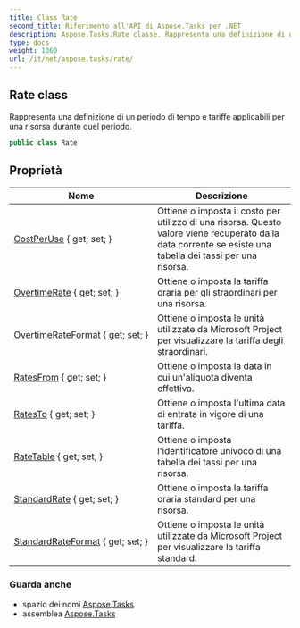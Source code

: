 ```yaml
---
title: Class Rate
second_title: Riferimento all'API di Aspose.Tasks per .NET
description: Aspose.Tasks.Rate classe. Rappresenta una definizione di un periodo di tempo e tariffe applicabili per una risorsa durante quel periodo.
type: docs
weight: 1360
url: /it/net/aspose.tasks/rate/
---
```

## Rate class

Rappresenta una definizione di un periodo di tempo e tariffe applicabili per una risorsa durante quel periodo.

```csharp
public class Rate
```

## Proprietà

| Nome | Descrizione |
| --- | --- |
| [CostPerUse](../../aspose.tasks/rate/costperuse/) { get; set; } | Ottiene o imposta il costo per utilizzo di una risorsa. Questo valore viene recuperato dalla data corrente se esiste una tabella dei tassi per una risorsa. |
| [OvertimeRate](../../aspose.tasks/rate/overtimerate/) { get; set; } | Ottiene o imposta la tariffa oraria per gli straordinari per una risorsa. |
| [OvertimeRateFormat](../../aspose.tasks/rate/overtimerateformat/) { get; set; } | Ottiene o imposta le unità utilizzate da Microsoft Project per visualizzare la tariffa degli straordinari. |
| [RatesFrom](../../aspose.tasks/rate/ratesfrom/) { get; set; } | Ottiene o imposta la data in cui un'aliquota diventa effettiva. |
| [RatesTo](../../aspose.tasks/rate/ratesto/) { get; set; } | Ottiene o imposta l'ultima data di entrata in vigore di una tariffa. |
| [RateTable](../../aspose.tasks/rate/ratetable/) { get; set; } | Ottiene o imposta l'identificatore univoco di una tabella dei tassi per una risorsa. |
| [StandardRate](../../aspose.tasks/rate/standardrate/) { get; set; } | Ottiene o imposta la tariffa oraria standard per una risorsa. |
| [StandardRateFormat](../../aspose.tasks/rate/standardrateformat/) { get; set; } | Ottiene o imposta le unità utilizzate da Microsoft Project per visualizzare la tariffa standard. |

### Guarda anche

* spazio dei nomi [Aspose.Tasks](../../aspose.tasks/)
* assemblea [Aspose.Tasks](../../)


